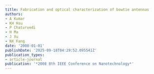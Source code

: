 ```yaml
---
title: Fabrication and optical characterization of bowtie antennas
authors:
- A Kumar
- KH Hsu
- P Chaturvedi
- H Ma
- J Xu
- NX Fang
date: '2008-01-01'
publishDate: '2025-09-18T04:29:52.095541Z'
publication_types:
- article-journal
publication: '*2008 8th IEEE Conference on Nanotechnology*'
---
```

